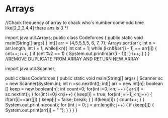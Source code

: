 # Arrays
//Chack frequency of array to chack who`s number come odd time
like[2,2,3,4,4] there ans is 3   */

import java.util.Arrays;
public class Codeforces {
    public static void main(String[] args) {
        int[] arr = {4,5,5,5,5, 6, 7, 7};
        Arrays.sort(arr);
        int n = arr.length;
        int i = 1;
        while(i<n){
            int cnt = 1;
            while (i<n&&arr[i - 1] == arr[i]) {
                cnt++;
                i++;
            }
            if (cnt %2 == 1) {
                System.out.println(arr[i - 1]);
            }
            i++;
        }
    }
}
//REMOVE DUPLICATE FROM ARRAY AND RETURN NEW ARRAY

import java.util.Scanner;

public class Codeforces {
    public static void main(String[] args) {
        Scanner sc = new Scanner(System.in);
        int n =sc.nextInt();
        int[] arr = new int[n];
        boolean [] keep = new boolean[n];
        int count=0;
        for(int i=0;i<n;i++) {
            arr[i] = sc.nextInt();
        }
        for(int i=0;i<n;i++) {
            keep[i] = true;
            for(int j=i+1;j<n;j++) {
                if(arr[i]==arr[j]) {
                    keep[i] = false;
                    break;
                }
            }
            if(keep[i]) {
                count++;
            }
        }
        System.out.println(count);
            for (int j = 0; j < arr.length; j++) {
                if (keep[j]) {
                    System.out.print(arr[j] + " ");
                }
            }
    }
}
